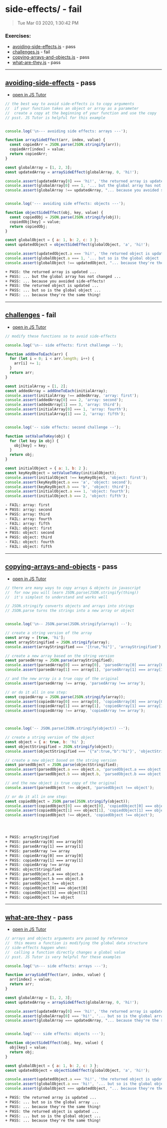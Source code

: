 # side-effects/ - fail

> Tue Mar 03 2020, 1:30:42 PM

### Exercises:

* [avoiding-side-effects.js](#avoiding-side-effects---pass) - pass
* [challenges.js](#challenges---fail) - fail
* [copying-arrays-and-objects.js](#copying-arrays-and-objects---pass) - pass
* [what-are-they.js](#what-are-they---pass) - pass

---

## [avoiding-side-effects](./avoiding-side-effects.js) - pass

* [open in JS Tutor](http://www.pythontutor.com/live.html#code=%2F%2F%20the%20best%20way%20to%20avoid%20side-effects%20is%20to%20copy%20arguments%0A%2F%2F%20%20if%20your%20function%20takes%20an%20object%20or%20array%20as%20a%20parameter%0A%2F%2F%20%20create%20a%20copy%20at%20the%20beginning%20of%20your%20function%20and%20use%20the%20copy%0A%2F%2F%20psst.%20JS%20Tutor%20is%20helpful%20for%20this%20example%0A%0A%0Aconsole.log%28'%5Cn---%20avoiding%20side%20effects%3A%20arrays%20---'%29%3B%0A%0Afunction%20arraySideEffect%28arr%2C%20index%2C%20value%29%20%7B%0A%20%20const%20copiedArr%20%3D%20JSON.parse%28JSON.stringify%28arr%29%29%3B%0A%20%20copiedArr%5Bindex%5D%20%3D%20value%3B%0A%20%20return%20copiedArr%3B%0A%7D%0A%0Aconst%20globalArray%20%3D%20%5B1%2C%202%2C%203%5D%3B%0Aconst%20updatedArray%20%3D%20arraySideEffect%28globalArray%2C%200%2C%20'hi!'%29%3B%0A%0Aconsole.assert%28updatedArray%5B0%5D%20%3D%3D%3D%20'hi!'%2C%20'the%20returned%20array%20is%20updated%20...'%29%3B%0Aconsole.assert%28globalArray%5B0%5D%20%3D%3D%3D%201%2C%20'...%20but%20the%20global%20array%20has%20not%20changed%20...'%29%3B%0Aconsole.assert%28globalArray%20!%3D%3D%20updatedArray%2C%20%22...%20because%20you%20avoided%20side-effects!%22%29%3B%0A%0A%0Aconsole.log%28'---%20avoiding%20side%20effects%3A%20objects%20---'%29%3B%0A%0Afunction%20objectSideEffect%28obj%2C%20key%2C%20value%29%20%7B%0A%20%20const%20copiedObj%20%3D%20JSON.parse%28JSON.stringify%28obj%29%29%3B%0A%20%20copiedObj%5Bkey%5D%20%3D%20value%3B%0A%20%20return%20copiedObj%3B%0A%7D%0A%0Aconst%20globalObject%20%3D%20%7B%20a%3A%201%2C%20b%3A%202%2C%20c%3A%203%20%7D%3B%0Aconst%20updatedObject%20%3D%20objectSideEffect%28globalObject%2C%20'a'%2C%20'hi!'%29%3B%0A%0Aconsole.assert%28updatedObject.a%20%3D%3D%3D%20'hi!'%2C%20'the%20returned%20object%20is%20updated%20...'%29%3B%0Aconsole.assert%28globalObject.a%20%3D%3D%3D%201%2C%20'...%20but%20so%20is%20the%20global%20object%20...'%29%3B%0Aconsole.assert%28globalObject%20!%3D%3D%20updatedObject%2C%20%22...%20because%20they're%20the%20same%20thing!%22%29%3B%0A&cumulative=false&curInstr=2&heapPrimitives=nevernest&mode=display&origin=opt-live.js&py=js&rawInputLstJSON=%5B%5D&textReferences=false)

```js
// the best way to avoid side-effects is to copy arguments
//  if your function takes an object or array as a parameter
//  create a copy at the beginning of your function and use the copy
// psst. JS Tutor is helpful for this example


console.log('\n--- avoiding side effects: arrays ---');

function arraySideEffect(arr, index, value) {
  const copiedArr = JSON.parse(JSON.stringify(arr));
  copiedArr[index] = value;
  return copiedArr;
}

const globalArray = [1, 2, 3];
const updatedArray = arraySideEffect(globalArray, 0, 'hi!');

console.assert(updatedArray[0] === 'hi!', 'the returned array is updated ...');
console.assert(globalArray[0] === 1, '... but the global array has not changed ...');
console.assert(globalArray !== updatedArray, "... because you avoided side-effects!");


console.log('--- avoiding side effects: objects ---');

function objectSideEffect(obj, key, value) {
  const copiedObj = JSON.parse(JSON.stringify(obj));
  copiedObj[key] = value;
  return copiedObj;
}

const globalObject = { a: 1, b: 2, c: 3 };
const updatedObject = objectSideEffect(globalObject, 'a', 'hi!');

console.assert(updatedObject.a === 'hi!', 'the returned object is updated ...');
console.assert(globalObject.a === 1, '... but so is the global object ...');
console.assert(globalObject !== updatedObject, "... because they're the same thing!");

```

```txt
+ PASS: the returned array is updated ...
+ PASS: ... but the global array has not changed ...
+ PASS: ... because you avoided side-effects!
+ PASS: the returned object is updated ...
+ PASS: ... but so is the global object ...
+ PASS: ... because they're the same thing!
```

---

## [challenges](./challenges.js) - fail

* [open in JS Tutor](http://www.pythontutor.com/live.html#code=%2F%2F%20modify%20these%20functions%20so%20to%20avoid%20side-effects%0A%0Aconsole.log%28'%5Cn--%20side%20effects%3A%20first%20challenge%20--'%29%3B%0A%0Afunction%20addOneToEach%28arr%29%20%7B%0A%20%20for%20%28let%20i%20%3D%200%3B%20i%20%3C%20arr.length%3B%20i%2B%2B%29%20%7B%0A%20%20%20%20arr%5Bi%5D%20%2B%3D%201%3B%0A%20%20%7D%0A%20%20return%20arr%3B%0A%7D%0A%0Aconst%20initialArray%20%3D%20%5B1%2C%202%5D%3B%0Aconst%20addedArray%20%3D%20addOneToEach%28initialArray%29%3B%0Aconsole.assert%28initialArray%20!%3D%3D%20addedArray%2C%20'array%3A%20first'%29%3B%0Aconsole.assert%28addedArray%5B0%5D%20%3D%3D%3D%202%2C%20'array%3A%20second'%29%3B%0Aconsole.assert%28addedArray%5B1%5D%20%3D%3D%3D%203%2C%20'array%3A%20third'%29%3B%0Aconsole.assert%28initialArray%5B0%5D%20%3D%3D%3D%201%2C%20'array%3A%20fourth'%29%3B%0Aconsole.assert%28initialArray%5B1%5D%20%3D%3D%3D%202%2C%20'array%3A%20fifth'%29%3B%0A%0A%0Aconsole.log%28'--%20side%20effects%3A%20second%20challenge%20--'%29%3B%0A%0Afunction%20setValueToKey%28obj%29%20%7B%0A%20%20for%20%28let%20key%20in%20obj%29%20%7B%0A%20%20%20%20obj%5Bkey%5D%20%3D%20key%3B%0A%20%20%7D%0A%20%20return%20obj%3B%0A%7D%0A%0Aconst%20initialObject%20%3D%20%7B%20a%3A%201%2C%20b%3A%202%20%7D%3B%0Aconst%20keyKeyObject%20%3D%20setValueToKey%28initialObject%29%3B%0Aconsole.assert%28initialObject%20!%3D%3D%20keyKeyObject%2C%20'object%3A%20first'%29%3B%0Aconsole.assert%28keyKeyObject.a%20%3D%3D%3D%20'a'%2C%20'object%3A%20second'%29%3B%0Aconsole.assert%28keyKeyObject.b%20%3D%3D%3D%20'b'%2C%20'object%3A%20third'%29%3B%0Aconsole.assert%28initialObject.a%20%3D%3D%3D%201%2C%20'object%3A%20fourth'%29%3B%0Aconsole.assert%28initialObject.b%20%3D%3D%3D%202%2C%20'object%3A%20fifth'%29%3B%0A&cumulative=false&curInstr=2&heapPrimitives=nevernest&mode=display&origin=opt-live.js&py=js&rawInputLstJSON=%5B%5D&textReferences=false)

```js
// modify these functions so to avoid side-effects

console.log('\n-- side effects: first challenge --');

function addOneToEach(arr) {
  for (let i = 0; i < arr.length; i++) {
    arr[i] += 1;
  }
  return arr;
}

const initialArray = [1, 2];
const addedArray = addOneToEach(initialArray);
console.assert(initialArray !== addedArray, 'array: first');
console.assert(addedArray[0] === 2, 'array: second');
console.assert(addedArray[1] === 3, 'array: third');
console.assert(initialArray[0] === 1, 'array: fourth');
console.assert(initialArray[1] === 2, 'array: fifth');


console.log('-- side effects: second challenge --');

function setValueToKey(obj) {
  for (let key in obj) {
    obj[key] = key;
  }
  return obj;
}

const initialObject = { a: 1, b: 2 };
const keyKeyObject = setValueToKey(initialObject);
console.assert(initialObject !== keyKeyObject, 'object: first');
console.assert(keyKeyObject.a === 'a', 'object: second');
console.assert(keyKeyObject.b === 'b', 'object: third');
console.assert(initialObject.a === 1, 'object: fourth');
console.assert(initialObject.b === 2, 'object: fifth');

```

```txt
- FAIL: array: first
+ PASS: array: second
+ PASS: array: third
- FAIL: array: fourth
- FAIL: array: fifth
- FAIL: object: first
+ PASS: object: second
+ PASS: object: third
- FAIL: object: fourth
- FAIL: object: fifth
```

---

## [copying-arrays-and-objects](./copying-arrays-and-objects.js) - pass

* [open in JS Tutor](http://www.pythontutor.com/live.html#code=%2F%2F%20there%20are%20many%20ways%20to%20copy%20arrays%20%26%20objects%20in%20javascript%0A%2F%2F%20%20for%20now%20you%20will%20learn%20JSON.parse%28JSON.stringify%28thing%29%29%0A%2F%2F%20%20it's%20simplest%20to%20understand%20and%20works%20well%0A%0A%2F%2F%20JSON.stringify%20converts%20objects%20and%20arrays%20into%20strings%0A%2F%2F%20JSON.parse%20turns%20the%20strings%20into%20a%20new%20array%20or%20object%0A%0A%0Aconsole.log%28'%5Cn--%20JSON.parse%28JSON.stringify%28array%29%29%20--'%29%3B%0A%0A%2F%2F%20create%20a%20string%20version%20of%20the%20array%0Aconst%20array%20%3D%20%5Btrue%2C%20'hi'%5D%3B%0Aconst%20arrayStringified%20%3D%20JSON.stringify%28array%29%3B%0Aconsole.assert%28arrayStringified%20%3D%3D%3D%20'%5Btrue%2C%22hi%22%5D'%2C%20'arrayStringified'%29%3B%0A%0A%2F%2F%20create%20a%20new%20array%20based%20on%20the%20string%20version%0Aconst%20parsedArray%20%3D%20JSON.parse%28arrayStringified%29%3B%0Aconsole.assert%28parsedArray%5B0%5D%20%3D%3D%3D%20array%5B0%5D%2C%20'parsedArray%5B0%5D%20%3D%3D%3D%20array%5B0%5D'%29%3B%0Aconsole.assert%28parsedArray%5B1%5D%20%3D%3D%3D%20array%5B1%5D%2C%20'parsedArray%5B1%5D%20%3D%3D%3D%20array%5B1%5D'%29%3B%0A%0A%2F%2F%20and%20the%20new%20array%20is%20a%20true%20copy%20of%20the%20original%0Aconsole.assert%28parsedArray%20!%3D%3D%20array%2C%20'parsedArray%20!%3D%3D%20array'%29%3B%0A%0A%2F%2F%20or%20do%20it%20all%20in%20one%20step%3A%0Aconst%20copiedArray%20%3D%20JSON.parse%28JSON.stringify%28array%29%29%3B%0Aconsole.assert%28copiedArray%5B0%5D%20%3D%3D%3D%20array%5B0%5D%2C%20'copiedArray%5B0%5D%20%3D%3D%3D%20array%5B0%5D'%29%3B%0Aconsole.assert%28copiedArray%5B1%5D%20%3D%3D%3D%20array%5B1%5D%2C%20'copiedArray%5B1%5D%20%3D%3D%3D%20array%5B1%5D'%29%3B%0Aconsole.assert%28copiedArray%20!%3D%3D%20array%2C%20'copiedArray%20!%3D%3D%20array'%29%3B%0A%0A%0A%0Aconsole.log%28'--%20JSON.parse%28JSON.stringify%28object%29%29%20--'%29%3B%0A%0A%2F%2F%20create%20a%20string%20version%20of%20the%20object%0Aconst%20object%20%3D%20%7B%20a%3A%20true%2C%20b%3A%20'hi'%20%7D%3B%0Aconst%20objectStringified%20%3D%20JSON.stringify%28object%29%3B%0Aconsole.assert%28objectStringified%20%3D%3D%3D%20'%7B%22a%22%3Atrue%2C%22b%22%3A%22hi%22%7D'%2C%20'objectStringified'%29%3B%0A%0A%2F%2F%20create%20a%20new%20object%20based%20on%20the%20string%20version%0Aconst%20parsedObject%20%3D%20JSON.parse%28objectStringified%29%3B%0Aconsole.assert%28parsedObject.a%20%3D%3D%3D%20object.a%2C%20'parsedObject.a%20%3D%3D%3D%20object.a'%29%3B%0Aconsole.assert%28parsedObject.b%20%3D%3D%3D%20object.b%2C%20'parsedObject.b%20%3D%3D%3D%20object.b'%29%3B%0A%0A%2F%2F%20and%20the%20new%20object%20is%20true%20copy%20of%20the%20original%0Aconsole.assert%28parsedObject%20!%3D%3D%20object%2C%20'parsedObject%20!%3D%3D%20object'%29%3B%0A%0A%2F%2F%20or%20do%20it%20all%20in%20one%20step%3A%0Aconst%20copiedObject%20%3D%20JSON.parse%28JSON.stringify%28object%29%29%3B%0Aconsole.assert%28copiedObject%5B0%5D%20%3D%3D%3D%20object%5B0%5D%2C%20'copiedObject%5B0%5D%20%3D%3D%3D%20object%5B0%5D'%29%3B%0Aconsole.assert%28copiedObject%5B1%5D%20%3D%3D%3D%20object%5B1%5D%2C%20'copiedObject%5B1%5D%20%3D%3D%3D%20object%5B1%5D'%29%3B%0Aconsole.assert%28copiedObject%20!%3D%3D%20object%2C%20'copiedObject%20!%3D%3D%20object'%29%3B%0A%0A%0A%0A%0A&cumulative=false&curInstr=2&heapPrimitives=nevernest&mode=display&origin=opt-live.js&py=js&rawInputLstJSON=%5B%5D&textReferences=false)

```js
// there are many ways to copy arrays & objects in javascript
//  for now you will learn JSON.parse(JSON.stringify(thing))
//  it's simplest to understand and works well

// JSON.stringify converts objects and arrays into strings
// JSON.parse turns the strings into a new array or object


console.log('\n-- JSON.parse(JSON.stringify(array)) --');

// create a string version of the array
const array = [true, 'hi'];
const arrayStringified = JSON.stringify(array);
console.assert(arrayStringified === '[true,"hi"]', 'arrayStringified');

// create a new array based on the string version
const parsedArray = JSON.parse(arrayStringified);
console.assert(parsedArray[0] === array[0], 'parsedArray[0] === array[0]');
console.assert(parsedArray[1] === array[1], 'parsedArray[1] === array[1]');

// and the new array is a true copy of the original
console.assert(parsedArray !== array, 'parsedArray !== array');

// or do it all in one step:
const copiedArray = JSON.parse(JSON.stringify(array));
console.assert(copiedArray[0] === array[0], 'copiedArray[0] === array[0]');
console.assert(copiedArray[1] === array[1], 'copiedArray[1] === array[1]');
console.assert(copiedArray !== array, 'copiedArray !== array');



console.log('-- JSON.parse(JSON.stringify(object)) --');

// create a string version of the object
const object = { a: true, b: 'hi' };
const objectStringified = JSON.stringify(object);
console.assert(objectStringified === '{"a":true,"b":"hi"}', 'objectStringified');

// create a new object based on the string version
const parsedObject = JSON.parse(objectStringified);
console.assert(parsedObject.a === object.a, 'parsedObject.a === object.a');
console.assert(parsedObject.b === object.b, 'parsedObject.b === object.b');

// and the new object is true copy of the original
console.assert(parsedObject !== object, 'parsedObject !== object');

// or do it all in one step:
const copiedObject = JSON.parse(JSON.stringify(object));
console.assert(copiedObject[0] === object[0], 'copiedObject[0] === object[0]');
console.assert(copiedObject[1] === object[1], 'copiedObject[1] === object[1]');
console.assert(copiedObject !== object, 'copiedObject !== object');





```

```txt
+ PASS: arrayStringified
+ PASS: parsedArray[0] === array[0]
+ PASS: parsedArray[1] === array[1]
+ PASS: parsedArray !== array
+ PASS: copiedArray[0] === array[0]
+ PASS: copiedArray[1] === array[1]
+ PASS: copiedArray !== array
+ PASS: objectStringified
+ PASS: parsedObject.a === object.a
+ PASS: parsedObject.b === object.b
+ PASS: parsedObject !== object
+ PASS: copiedObject[0] === object[0]
+ PASS: copiedObject[1] === object[1]
+ PASS: copiedObject !== object
```

---

## [what-are-they](./what-are-they.js) - pass

* [open in JS Tutor](http://www.pythontutor.com/live.html#code=%2F%2F%20arrays%20and%20objects%20arguments%20are%20passed%20by%20reference%0A%2F%2F%20%20this%20means%20a%20function%20is%20modifying%20the%20global%20data%20structure%0A%2F%2F%20side-effects%20happen%20when%3A%0A%2F%2F%20%20calling%20a%20function%20directly%20changes%20a%20global%20value%0A%2F%2F%20psst.%20JS%20Tutor%20is%20very%20helpful%20for%20these%20examples%0A%0Aconsole.log%28'%5Cn---%20side%20effects%3A%20arrays%20---'%29%3B%0A%0Afunction%20arraySideEffect%28arr%2C%20index%2C%20value%29%20%7B%0A%20%20arr%5Bindex%5D%20%3D%20value%3B%0A%20%20return%20arr%3B%0A%7D%0A%0Aconst%20globalArray%20%3D%20%5B1%2C%202%2C%203%5D%3B%0Aconst%20updatedArray%20%3D%20arraySideEffect%28globalArray%2C%200%2C%20'hi!'%29%3B%0A%0Aconsole.assert%28updatedArray%5B0%5D%20%3D%3D%3D%20'hi!'%2C%20'the%20returned%20array%20is%20updated%20...'%29%3B%0Aconsole.assert%28globalArray%5B0%5D%20%3D%3D%3D%20'hi!'%2C%20'...%20but%20so%20is%20the%20global%20array%20...'%29%3B%0Aconsole.assert%28globalArray%20%3D%3D%3D%20updatedArray%2C%20%22...%20because%20they're%20the%20same%20thing!%22%29%3B%0A%0A%0Aconsole.log%28'---%20side%20effects%3A%20objects%20---'%29%3B%0A%0Afunction%20objectSideEffect%28obj%2C%20key%2C%20value%29%20%7B%0A%20%20obj%5Bkey%5D%20%3D%20value%3B%0A%20%20return%20obj%3B%0A%7D%0A%0Aconst%20globalObject%20%3D%20%7B%20a%3A%201%2C%20b%3A%202%2C%20c%3A%203%20%7D%3B%0Aconst%20updatedObject%20%3D%20objectSideEffect%28globalObject%2C%20'a'%2C%20'hi!'%29%3B%0A%0Aconsole.assert%28updatedObject.a%20%3D%3D%3D%20'hi!'%2C%20'the%20returned%20object%20is%20updated%20...'%29%3B%0Aconsole.assert%28globalObject.a%20%3D%3D%3D%20'hi!'%2C%20'...%20but%20so%20is%20the%20global%20object%20...'%29%3B%0Aconsole.assert%28globalObject%20%3D%3D%3D%20updatedObject%2C%20%22...%20because%20they're%20the%20same%20thing!%22%29%3B%0A&cumulative=false&curInstr=2&heapPrimitives=nevernest&mode=display&origin=opt-live.js&py=js&rawInputLstJSON=%5B%5D&textReferences=false)

```js
// arrays and objects arguments are passed by reference
//  this means a function is modifying the global data structure
// side-effects happen when:
//  calling a function directly changes a global value
// psst. JS Tutor is very helpful for these examples

console.log('\n--- side effects: arrays ---');

function arraySideEffect(arr, index, value) {
  arr[index] = value;
  return arr;
}

const globalArray = [1, 2, 3];
const updatedArray = arraySideEffect(globalArray, 0, 'hi!');

console.assert(updatedArray[0] === 'hi!', 'the returned array is updated ...');
console.assert(globalArray[0] === 'hi!', '... but so is the global array ...');
console.assert(globalArray === updatedArray, "... because they're the same thing!");


console.log('--- side effects: objects ---');

function objectSideEffect(obj, key, value) {
  obj[key] = value;
  return obj;
}

const globalObject = { a: 1, b: 2, c: 3 };
const updatedObject = objectSideEffect(globalObject, 'a', 'hi!');

console.assert(updatedObject.a === 'hi!', 'the returned object is updated ...');
console.assert(globalObject.a === 'hi!', '... but so is the global object ...');
console.assert(globalObject === updatedObject, "... because they're the same thing!");

```

```txt
+ PASS: the returned array is updated ...
+ PASS: ... but so is the global array ...
+ PASS: ... because they're the same thing!
+ PASS: the returned object is updated ...
+ PASS: ... but so is the global object ...
+ PASS: ... because they're the same thing!
```

